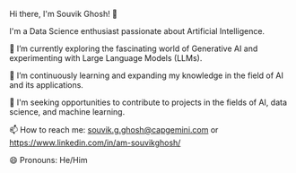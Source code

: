 Hi there, I'm Souvik Ghosh! 👋

I'm a Data Science enthusiast passionate about Artificial Intelligence.

🔭 I’m currently exploring the fascinating world of Generative AI and experimenting with Large Language Models (LLMs).

🌱 I’m continuously learning and expanding my knowledge in the field of AI and its applications.

👯 I'm seeking opportunities to contribute to projects in the fields of AI, data science, and machine learning.

📫 How to reach me: souvik.g.ghosh@capgemini.com or https://www.linkedin.com/in/am-souvikghosh/

😄 Pronouns: He/Him

